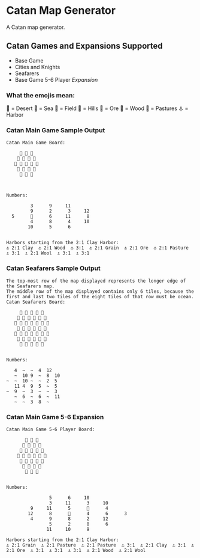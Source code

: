# Catan Map Generator

A Catan map generator.

## Catan Games and Expansions Supported
- Base Game
- Cities and Knights
- Seafarers
- Base Game 5-6 Player _Expansion_

### What the emojis mean:
🌵 = Desert 
🌊 = Sea 
🌾 = Field 
🧱 = Hills 
🗻 = Ore 
🌳 = Wood 
🐑 = Pastures 
⚓ = Harbor

### Catan Main Game Sample Output
```
Catan Main Game Board: 

     🌳 🗻 🧱
    🐑 🌳 🗻 🐑
   🌾 🌵 🌾 🐑 🌾
    🐑 🌳 🌾 🧱
     🗻 🧱 🌳



Numbers:

         3      9     11
         9      2      3     12
  5      🌵      6     11      8
         4      8      4     10
        10      5      6


Harbors starting from the 2:1 Clay Harbor:
⚓ 2:1 Clay  ⚓ 2:1 Wood  ⚓ 3:1  ⚓ 2:1 Grain  ⚓ 2:1 Ore  ⚓ 2:1 Pasture  ⚓ 3:1  ⚓ 2:1 Wool  ⚓ 3:1  ⚓ 3:1
```
### Catan Seafarers Sample Output
```
The top-most row of the map displayed represents the longer edge of the Seafarers map.
The middle row of the map displayed contains only 6 tiles, because the first and last two tiles of the eight tiles of that row must be ocean.
Catan Seafarers Board:

     🐑 🌊 🌊 🗻 🌳
    🌊 🌾 🌾 🌊 🧱 🌳
   🌊 🌊 🌳 🌊 🌊 🐑 🌳
    🐑 🌳 🧱 🌾 🌊 🗻
   🌊 🗻 🌊 🗻 🌊 🌊 🧱
    🌊 🐑 🌊 🌾 🌊 🐑
     🌊 🌊 🧱 🌾 🌊


Numbers:

   4  ~  ~  4  12
   ~  10 9  ~  8  10
~  ~  10 ~  ~  2  5
   11 4  9  5  ~  5
~  9  ~  3  ~  ~  3
   ~  6  ~  6  ~  11
   ~  ~  3  8  ~
```

### Catan Main Game 5-6 Expansion

```
Catan Main Game 5-6 Player Board: 

       🌳 🐑 🐑
      🗻 🐑 🌾 🌳
     🌳 🌳 🗻 🌵 🌾
    🌾 🗻 🌵 🌳 🧱 🌾
     🗻 🧱 🐑 🌾 🧱
      🐑 🐑 🗻 🌳
       🧱 🌾 🧱


Numbers:

                5      6     10
                3     11      3     10
         9     11      5      🌵      4
        12      8      🌵      4      6      3
         4      9      8      2     12
                5      2      8      6
               11     10      9

Harbors starting from the 2:1 Clay Harbor:
⚓ 2:1 Grain  ⚓ 2:1 Pasture  ⚓ 2:1 Pasture  ⚓ 3:1  ⚓ 2:1 Clay  ⚓ 3:1  ⚓ 2:1 Ore  ⚓ 3:1  ⚓ 3:1  ⚓ 3:1  ⚓ 2:1 Wood  ⚓ 2:1 Wool
```
